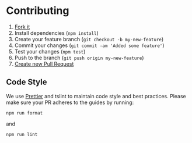 # Contributing

1. [Fork it](https://help.github.com/articles/fork-a-repo/)
2. Install dependencies (`npm install`)
3. Create your feature branch (`git checkout -b my-new-feature`)
4. Commit your changes (`git commit -am 'Added some feature'`)
5. Test your changes (`npm test`)
6. Push to the branch (`git push origin my-new-feature`)
7. [Create new Pull Request](https://help.github.com/articles/creating-a-pull-request/)

## Code Style

We use [Prettier](https://prettier.io/) and tslint to maintain code style and best practices.
Please make sure your PR adheres to the guides by running:

```
npm run format
```

and

```
npm run lint
```
